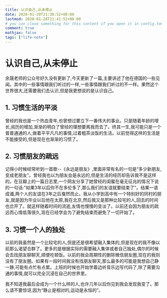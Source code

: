 ```yaml
---
title: 认识自己,从未停止
date: 2020-01-20T21:38:52+08:00
lastmod: 2020-01-28T21:41:52+08:00
# you can close something for this content if you open it in config.toml.
comment: true
mathjax: false
tags: ["life-note"]
---
```


# 认识自己,从未停止

余晟老师的公众号好久没有更新了,今天更新了一篇,主要讲述了他在德国的一些见闻。其中的一些事情跟我们听过的一样,一些事情跟我们听过的不一样。果然这个世界很大,还需要我们去认识,但是我更想说的是认识自己。

## 1. 习惯生活的平淡

曾经的我也是一个热血青年,也曾想过要立下一番伟大的事业。只是随着年龄的增长,阅历的增加,渐渐的明白了曾经的理想要离我而去了。终其一生,我可能只是一个普普通通的人,做着平平凡凡的事情,过着粗茶淡饭的生活。以前觉得这样的生活是不能接受的,但是现在也渐渐的习惯了。

## 2. 习惯朋友的疏远

记得小时候经常听到一首歌--《永远是朋友》,里面非常有名的一句是“多少新朋友,变成老朋友”。曾经我也以为朋友会是永远的,但是生活的经历却告诉我不是这样的。在豆瓣上的一篇日志里,一个网友分享了她曾经的闺蜜在毫无征兆的情况下说的一句话:"如果3年以后你不在多伦多了,那么我们的友谊就要结束了"。结果一语成谶,两个人的友谊在3年之后戛然而止。我从小学到高中有一个特别好的同村的朋友,就是因为毕业以后他在太原,我在北京,然后我又是那种比较宅的人,回去的时间也岔开了。就这样随着时间的流逝,友情也慢慢的变淡了。以前还会因为朋友的疏远而心情低落很久,现在已经学会为了避免结束而避免了一切开始了。

## 3. 习惯一个人的独处

以前的我虽然是一个比较宅的人,但是还是很希望融入集体的,但是现在的我不像以前那么渴望合群了。更多的是根据实际的需要融入集体或者自己独处,偶尔的时候会去找朋友聊聊天,顺便吃顿饭。以前的我会周期性的删除微信朋友圈,现在的我则没有了朋友圈。如果有一段时间我没有找朋友聊天,那么最多的可能是我想自己静一静,可能有点忙有点累。上班的时候也开始学着边听音乐边写代码了,除了需要沟通的事情,就可以完全沉浸在自己的世界里。

我不知道我最后会成为一个什么样的人,也许几年以后你见到我会发现我变了。那么请不要惊讶,因为“静止是相对的,运动是永恒的”。



